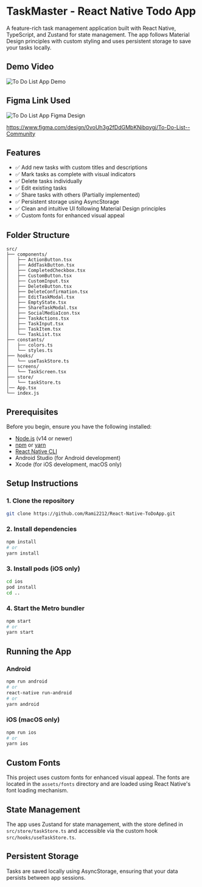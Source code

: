 # TaskMaster - React Native Todo App

A feature-rich task management application built with React Native, TypeScript, and Zustand for state management. The app follows Material Design principles with custom styling and uses persistent storage to save your tasks locally.

## Demo Video

![To Do List App Demo]()

## Figma Link Used

![To Do List App Figma Design]()

https://www.figma.com/design/0voUh3g2fDdGMbKNibqygj/To-Do-List--Community

## Features

- ✅ Add new tasks with custom titles and descriptions
- ✅ Mark tasks as complete with visual indicators
- ✅ Delete tasks individually
- ✅ Edit existing tasks
- ✅ Share tasks with others (Partially implemented)
- ✅ Persistent storage using AsyncStorage
- ✅ Clean and intuitive UI following Material Design principles
- ✅ Custom fonts for enhanced visual appeal

## Folder Structure

```
src/
├── components/
│   ├── ActionButton.tsx
│   ├── AddTaskButton.tsx
│   ├── CompletedCheckbox.tsx
│   ├── CustomButton.tsx
│   ├── CustomInput.tsx
│   ├── DeleteButton.tsx
│   ├── DeleteConfirmation.tsx
│   ├── EditTaskModal.tsx
│   ├── EmptyState.tsx
│   ├── ShareTaskModal.tsx
│   ├── SocialMediaIcon.tsx
│   ├── TaskActions.tsx
│   ├── TaskInput.tsx
│   ├── TaskItem.tsx
│   └── TaskList.tsx
├── constants/
│   ├── colors.ts
│   └── styles.ts
├── hooks/
│   └── useTaskStore.ts
├── screens/
│   └── TaskScreen.tsx
├── store/
│   └── taskStore.ts
│── App.tsx
└── index.js

```

## Prerequisites

Before you begin, ensure you have the following installed:
- [Node.js](https://nodejs.org/) (v14 or newer)
- [npm](https://www.npmjs.com/) or [yarn](https://yarnpkg.com/)
- [React Native CLI](https://reactnative.dev/docs/environment-setup)
- Android Studio (for Android development)
- Xcode (for iOS development, macOS only)

## Setup Instructions

### 1. Clone the repository

```bash
git clone https://github.com/Rami2212/React-Native-ToDoApp.git
```

### 2. Install dependencies

```bash
npm install
# or
yarn install
```

### 3. Install pods (iOS only)

```bash
cd ios
pod install
cd ..
```

### 4. Start the Metro bundler

```bash
npm start
# or
yarn start
```

## Running the App

### Android

```bash
npm run android
# or
react-native run-android
# or
yarn android
```

### iOS (macOS only)

```bash
npm run ios
# or
yarn ios
```

## Custom Fonts

This project uses custom fonts for enhanced visual appeal. The fonts are located in the `assets/fonts` directory and are loaded using React Native's font loading mechanism.

## State Management

The app uses Zustand for state management, with the store defined in `src/store/taskStore.ts` and accessible via the custom hook `src/hooks/useTaskStore.ts`.

## Persistent Storage

Tasks are saved locally using AsyncStorage, ensuring that your data persists between app sessions.

